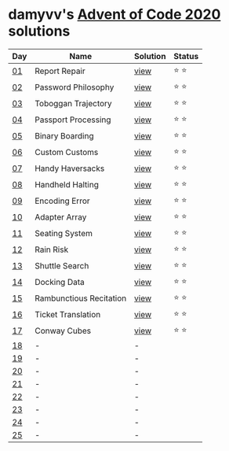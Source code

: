 # damyvv's [Advent of Code 2020](https://adventofcode.com/2020) solutions

|Day|Name|Solution|Status|
|---|---|---|---|
|[01](https://adventofcode.com/2020/day/1)|Report Repair|[view](/day1.rb)|⭐ ⭐|
|[02](https://adventofcode.com/2020/day/2)|Password Philosophy|[view](/day2.rb)|⭐ ⭐|
|[03](https://adventofcode.com/2020/day/3)|Toboggan Trajectory|[view](/day3.rb)|⭐ ⭐|
|[04](https://adventofcode.com/2020/day/4)|Passport Processing|[view](/day4.rb)|⭐ ⭐|
|[05](https://adventofcode.com/2020/day/5)|Binary Boarding|[view](/day5.rb)|⭐ ⭐|
|[06](https://adventofcode.com/2020/day/6)|Custom Customs|[view](/day6.rb)|⭐ ⭐|
|[07](https://adventofcode.com/2020/day/7)|Handy Haversacks|[view](/day6.rb)|⭐ ⭐|
|[08](https://adventofcode.com/2020/day/8)|Handheld Halting|[view](/day8.rb)|⭐ ⭐|
|[09](https://adventofcode.com/2020/day/9)|Encoding Error|[view](/day9.rb)|⭐ ⭐|
|[10](https://adventofcode.com/2020/day/10)|Adapter Array|[view](/day10.rb)|⭐ ⭐|
|[11](https://adventofcode.com/2020/day/11)|Seating System|[view](/day11.rb)|⭐ ⭐|
|[12](https://adventofcode.com/2020/day/12)|Rain Risk|[view](/day12.rb)|⭐ ⭐|
|[13](https://adventofcode.com/2020/day/13)|Shuttle Search|[view](/day13.rb)|⭐ ⭐|
|[14](https://adventofcode.com/2020/day/14)|Docking Data|[view](/day14.rb)|⭐ ⭐|
|[15](https://adventofcode.com/2020/day/15)|Rambunctious Recitation|[view](/day15.rb)|⭐ ⭐|
|[16](https://adventofcode.com/2020/day/16)|Ticket Translation|[view](/day16.rb)|⭐ ⭐|
|[17](https://adventofcode.com/2020/day/17)|Conway Cubes|[view](/day17.rb)|⭐ ⭐|
|[18](https://adventofcode.com/2020/day/18)|-|-||
|[19](https://adventofcode.com/2020/day/19)|-|-||
|[20](https://adventofcode.com/2020/day/20)|-|-||
|[21](https://adventofcode.com/2020/day/21)|-|-||
|[22](https://adventofcode.com/2020/day/22)|-|-||
|[23](https://adventofcode.com/2020/day/23)|-|-||
|[24](https://adventofcode.com/2020/day/24)|-|-||
|[25](https://adventofcode.com/2020/day/25)|-|-||
